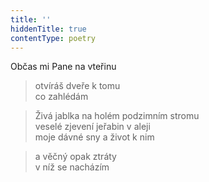 ```yaml
---
title: ''
hiddenTitle: true
contentType: poetry
---
```


<section>

>   

</section>

<section>

>   

</section>

<section>

Občas mi Pane na vteřinu

> otvíráš dveře k tomu  
> co zahlédám

</section>

<section>

> Živá jablka na holém podzimním stromu  
> veselé zjevení jeřabin v aleji  
> moje dávné sny a život k nim

</section>

<section>

> a věčný opak ztráty  
> v níž se nacházím

</section>
